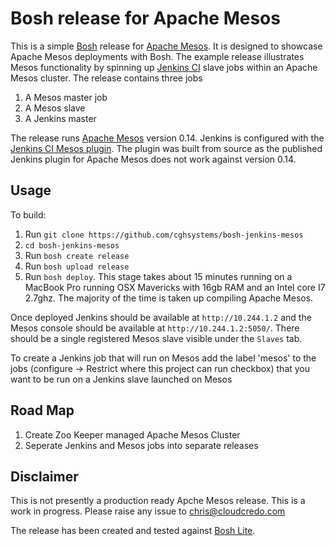 # Bosh release for Apache Mesos

This is a simple [Bosh][2] release for [Apache Mesos][1]. It is designed to showcase Apache Mesos deployments with Bosh. The example release illustrates Mesos functionality by spinning up [Jenkins CI][3] slave jobs within an Apache Mesos cluster. The release contains three jobs

1. A Mesos master job
2. A Mesos slave 
3. A Jenkins master 

The release runs [Apache Mesos][1] version 0.14. Jenkins is configured with the [Jenkins CI Mesos plugin][4]. The plugin was built from source as the published Jenkins plugin for Apache Mesos does not work against version 0.14.

## Usage

To build:

1. Run `git clone https://github.com/cghsystems/bosh-jenkins-mesos`
2. `cd bosh-jenkins-mesos`
3. Run `bosh create release`
4. Run `bosh upload release`
5. Run `bosh deploy`. This stage takes about 15 minutes running on a MacBook Pro running OSX Mavericks with 16gb RAM and an Intel core I7 2.7ghz. The majority of the time is taken up compiling Apache Mesos.

Once deployed Jenkins should be available at `http://10.244.1.2` and the Mesos console should be available at `http://10.244.1.2:5050/`. There should be a single registered Mesos slave visible under the `Slaves` tab.

To create a Jenkins job that will run on Mesos add the label 'mesos' to the jobs (configure -> Restrict where this project can run checkbox) that you want to be run on a Jenkins slave launched on Mesos

## Road Map

1. Create Zoo Keeper managed Apache Mesos Cluster
2. Seperate Jenkins and Mesos jobs into separate releases

## Disclaimer 
This is not presently a production ready Apche Mesos release. This is a work in progress. Please raise any issue to chris@cloudcredo.com

The release has been created and tested against [Bosh Lite][5]. 

[1]: http://mesos.apache.org
[2]: https://github.com/cloudfoundry/bosh
[3]: http://jenkins-ci.org
[4]: https://github.com/jenkinsci/mesos-plugin
[5]: https://github.com/cloudfoundry/bosh-lite
